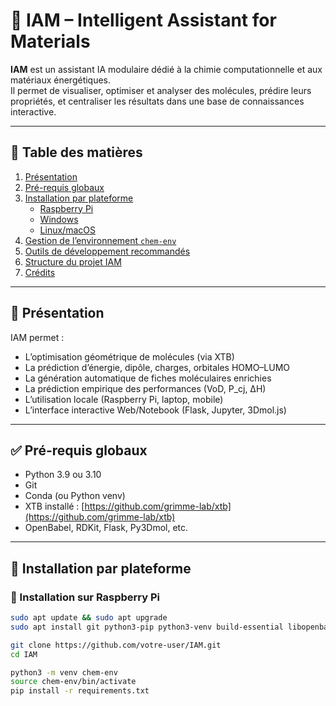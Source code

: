 # 🧪 IAM – Intelligent Assistant for Materials

**IAM** est un assistant IA modulaire dédié à la chimie computationnelle et aux matériaux énergétiques.  
Il permet de visualiser, optimiser et analyser des molécules, prédire leurs propriétés, et centraliser les résultats dans une base de connaissances interactive.

---

## 📁 Table des matières

1. [Présentation](#présentation)
2. [Pré-requis globaux](#pré-requis-globaux)
3. [Installation par plateforme](#installation-par-plateforme)
    - [Raspberry Pi](#🍓-installation-sur-raspberry-pi)
    - [Windows](#🪟-installation-sur-windows)
    - [Linux/macOS](#🐧-installation-sur-linuxmacos)
4. [Gestion de l’environnement `chem-env`](#gestion-de-chem-env)
5. [Outils de développement recommandés](#outils-de-développement-recommandés)
6. [Structure du projet IAM](#structure-du-projet-iam)
7. [Crédits](#crédits)

---

## 🧬 Présentation

IAM permet :

- L’optimisation géométrique de molécules (via XTB)
- La prédiction d’énergie, dipôle, charges, orbitales HOMO–LUMO
- La génération automatique de fiches moléculaires enrichies
- La prédiction empirique des performances (VoD, P_cj, ΔH)
- L’utilisation locale (Raspberry Pi, laptop, mobile)
- L’interface interactive Web/Notebook (Flask, Jupyter, 3Dmol.js)

---

## ✅ Pré-requis globaux

- Python 3.9 ou 3.10
- Git
- Conda (ou Python venv)
- XTB installé : [https://github.com/grimme-lab/xtb](https://github.com/grimme-lab/xtb)
- OpenBabel, RDKit, Flask, Py3Dmol, etc.

---

## 🔧 Installation par plateforme

### 🍓 Installation sur Raspberry Pi

```bash
sudo apt update && sudo apt upgrade
sudo apt install git python3-pip python3-venv build-essential libopenbabel-dev

git clone https://github.com/votre-user/IAM.git
cd IAM

python3 -m venv chem-env
source chem-env/bin/activate
pip install -r requirements.txt